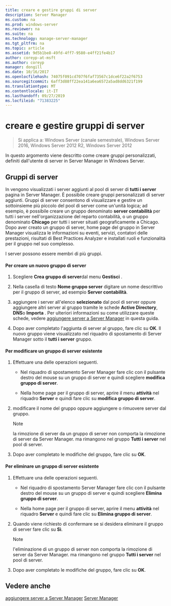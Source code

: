 ```yaml
---
title: creare e gestire gruppi di server
description: Server Manager
ms.custom: na
ms.prod: windows-server
ms.reviewer: na
ms.suite: na
ms.technology: manage-server-manager
ms.tgt_pltfrm: na
ms.topic: article
ms.assetid: 9d5b1be8-49fd-4ff7-9580-e4ff21fe4b17
author: coreyp-at-msft
ms.author: coreyp
manager: dongill
ms.date: 10/16/2017
ms.openlocfilehash: 74075f091cd707f6faf73567c1dce6f22a2f6753
ms.sourcegitcommit: 6aff3d88ff22ea141a6ea6572a5ad8dd6321f199
ms.translationtype: MT
ms.contentlocale: it-IT
ms.lasthandoff: 09/27/2019
ms.locfileid: "71383225"
---
```

# <a name="create-and-manage-server-groups"></a>creare e gestire gruppi di server

>Si applica a: Windows Server (canale semestrale), Windows Server 2016, Windows Server 2012 R2, Windows Server 2012

In questo argomento viene descritto come creare gruppi personalizzati, definiti dall'utente di server in Server Manager in Windows Server.

## <a name="BKMK_groups"></a>Gruppi di server
In vengono visualizzati i server aggiunti al pool di server di **tutti i server** pagina in Server Manager. È possibile creare gruppi personalizzati di server aggiunti. Gruppi di server consentono di visualizzare e gestire un sottoinsieme più piccolo del pool di server come un'unità logica; ad esempio, è possibile creare un gruppo denominato **server contabilità** per tutti i server nell'organizzazione del reparto contabilità, o un gruppo denominato **Chicago** per tutti i server situati geograficamente a Chicago. Dopo aver creato un gruppo di server, home page del gruppo in Server Manager visualizza le informazioni su eventi, servizi, contatori delle prestazioni, risultati di Best Practices Analyzer e installati ruoli e funzionalità per il gruppo nel suo complesso.

I server possono essere membri di più gruppi.

#### <a name="to-create-a-new-server-group"></a>Per creare un nuovo gruppo di server

1.  Scegliere **Crea gruppo di server**dal menu **Gestisci** .

2.  Nella casella di testo **Nome gruppo server** digitare un nome descrittivo per il gruppo di server, ad esempio **Server contabilità**.

3.  aggiungere i server all'elenco **selezionato** dal pool di server oppure aggiungere altri server al gruppo tramite le schede **Active Directory**, **DNS**o **Importa** . Per ulteriori informazioni su come utilizzare queste schede, vedere [aggiungere server a Server Manager](add-servers-to-server-manager.md) in questa guida.

4.  Dopo aver completato l'aggiunta di server al gruppo, fare clic su **OK**. Il nuovo gruppo viene visualizzato nel riquadro di spostamento di Server Manager sotto il **tutti i server** gruppo.

#### <a name="to-edit-an-existing-server-group"></a>Per modificare un gruppo di server esistente

1.  Effettuare una delle operazioni seguenti.

    -   Nel riquadro di spostamento Server Manager fare clic con il pulsante destro del mouse su un gruppo di server e quindi scegliere **modifica gruppo di server**.

    -   Nella home page per il gruppo di server, aprire il menu **attività** nel riquadro **Server** e quindi fare clic su **modifica gruppo di server**.

2.  modificare il nome del gruppo oppure aggiungere o rimuovere server dal gruppo.

    > [!NOTE]
    > la rimozione di server da un gruppo di server non comporta la rimozione di server da Server Manager. ma rimangono nel gruppo **Tutti i server** nel pool di server.

3.  Dopo aver completato le modifiche del gruppo, fare clic su **OK**.

#### <a name="to-delete-an-existing-server-group"></a>Per eliminare un gruppo di server esistente

1.  Effettuare una delle operazioni seguenti.

    -   Nel riquadro di spostamento Server Manager fare clic con il pulsante destro del mouse su un gruppo di server e quindi scegliere **Elimina gruppo di server**.

    -   Nella home page per il gruppo di server, aprire il menu **attività** nel riquadro **Server** e quindi fare clic su **Elimina gruppo di server**.

2.  Quando viene richiesto di confermare se si desidera eliminare il gruppo di server fare clic su **Sì**.

    > [!NOTE]
    > l'eliminazione di un gruppo di server non comporta la rimozione di server da Server Manager. ma rimangono nel gruppo **Tutti i server** nel pool di server.

3.  Dopo aver completato le modifiche del gruppo, fare clic su **OK**.

## <a name="see-also"></a>Vedere anche
[aggiungere server a Server Manager](add-servers-to-server-manager.md)
[Server Manager](server-manager.md)



